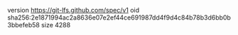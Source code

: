 version https://git-lfs.github.com/spec/v1
oid sha256:2e1871994ac2a8636e07e2ef44ce691987dd4f9d4c84b78b3d6bb0b3bbefeb58
size 4288
